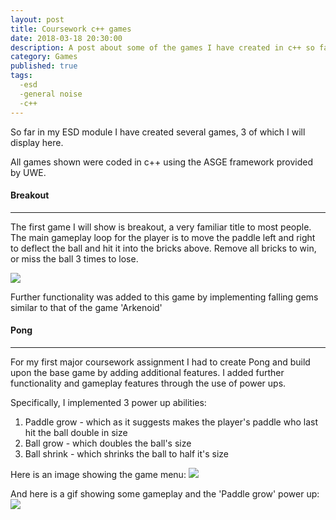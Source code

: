 ```yaml
---
layout: post
title: Coursework c++ games
date: 2018-03-18 20:30:00
description: A post about some of the games I have created in c++ so far
category: Games
published: true
tags:
  -esd
  -general noise
  -c++
---
```

So far in my ESD module I have created several games, 3 of which I will display here.

All games shown were coded in c++ using the ASGE framework provided by UWE.

#### Breakout ####
---

The first game I will show is breakout, a very familiar title to most people. The main gameplay loop for the player is to move the paddle left and right to deflect the ball and hit it into the bricks above. Remove all bricks to win, or miss the ball 3 times to lose.

<img src ="{{ site.baseurl }}/img/Breakout.jpg">

Further functionality was added to this game by implementing falling gems similar to that of the game 'Arkenoid'

#### Pong ####
---

For my first major coursework assignment I had to create Pong and build upon the base game by adding additional features. I added further functionality and gameplay features through the use of power ups. 

Specifically, I implemented 3 power up abilities:
1. Paddle grow - which as it suggests makes the player's paddle who last hit the ball double in size
2. Ball grow - which doubles the ball's size
3. Ball shrink - which shrinks the ball to half it's size

Here is an image showing the game menu:
<img src ="{{ site.baseurl }}/img/Pong1.jpg">

And here is a gif showing some gameplay and the 'Paddle grow' power up:
<img src ="{{ site.baseurl }}/img/pongGif.gif">

